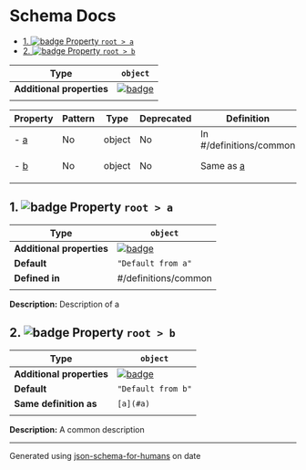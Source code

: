 # Schema Docs

- [1. ![badge](https://img.shields.io/badge/Optional-yellow) Property `root > a`](#a)
- [2. ![badge](https://img.shields.io/badge/Optional-yellow) Property `root > b`](#b)

| Type                      | `object`                                                                                                             |
| ------------------------- | -------------------------------------------------------------------------------------------------------------------- |
| **Additional properties** | [![badge](https://img.shields.io/badge/Any+type--allowed-green)](# "Additional Properties of any type are allowed.") |
|                           |                                                                                                                      |

| Property   | Pattern | Type   | Deprecated | Definition              | Title/Description    |
| ---------- | ------- | ------ | ---------- | ----------------------- | -------------------- |
| - [a](#a ) | No      | object | No         | In #/definitions/common | Description of a     |
| - [b](#b ) | No      | object | No         | Same as [a](#a )        | A common description |
|            |         |        |            |                         |                      |

## <a name="a"></a>1. ![badge](https://img.shields.io/badge/Optional-yellow) Property `root > a`

| Type                      | `object`                                                                                                             |
| ------------------------- | -------------------------------------------------------------------------------------------------------------------- |
| **Additional properties** | [![badge](https://img.shields.io/badge/Any+type--allowed-green)](# "Additional Properties of any type are allowed.") |
| **Default**               | `"Default from a"`                                                                                                   |
| **Defined in**            | #/definitions/common                                                                                                 |
|                           |                                                                                                                      |

**Description:** Description of a

## <a name="b"></a>2. ![badge](https://img.shields.io/badge/Optional-yellow) Property `root > b`

| Type                      | `object`                                                                                                             |
| ------------------------- | -------------------------------------------------------------------------------------------------------------------- |
| **Additional properties** | [![badge](https://img.shields.io/badge/Any+type--allowed-green)](# "Additional Properties of any type are allowed.") |
| **Default**               | `"Default from b"`                                                                                                   |
| **Same definition as**    | `[a](#a)`                                                                                                            |
|                           |                                                                                                                      |

**Description:** A common description

----------------------------------------------------------------------------------------------------------------------------
Generated using [json-schema-for-humans](https://github.com/coveooss/json-schema-for-humans) on date